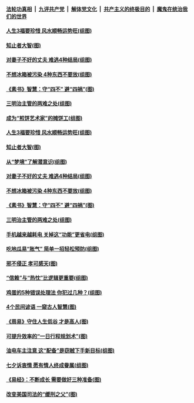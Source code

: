 

####  [法轮功真相](../../../../basic/blob/master/README.md?t=08291931) &nbsp;|&nbsp; [九评共产党](../../../../9ping.md/blob/master/README.md?t=08291931) &nbsp;|&nbsp; [解体党文化](../../../../jtdwh.md/blob/master/README.md?t=08291931)  &nbsp;|&nbsp; [共产主义的终极目的](../../../../gczydzjmd.md/blob/master/README.md?t=08291931) &nbsp;|&nbsp; [魔鬼在统治我们的世界](../../../../mgztzwmdsj.md/blob/master/README.md?t=08291931) 

#### [人生3福要珍惜 风水顺畅运势旺(组图)](../pages/p8/944492.md?t=08291931) 

#### [知止者大智(图)](../pages/p8/944137.md?t=08291931) 

#### [对妻子不好的丈夫 难逃4种结局(组图)](../pages/p8/944424.md?t=08291931) 

#### [不想冰箱被污染 4种东西不要放(组图)](../pages/p8/944394.md?t=08291931) 

#### [《素书》智慧：守“四不” 避“四祸”(图)](../pages/p8/943436.md?t=08291931) 

#### [三明治主管的两难之处(组图)](../pages/p8/944314.md?t=08291931) 

#### [成为“煎饼艺术家”的摊饼工(组图)](../pages/p8/944141.md?t=08291931) 

#### [人生3福要珍惜 风水顺畅运势旺(组图)](../pages/p8/944492.md?t=08291931) 

#### [知止者大智(图)](../pages/p8/944137.md?t=08291931) 

#### [从“梦境”了解潜意识(组图)](../pages/p8/944426.md?t=08291931) 

#### [对妻子不好的丈夫 难逃4种结局(组图)](../pages/p8/944424.md?t=08291931) 

#### [不想冰箱被污染 4种东西不要放(组图)](../pages/p8/944394.md?t=08291931) 

#### [《素书》智慧：守“四不” 避“四祸”(图)](../pages/p8/943436.md?t=08291931) 

#### [三明治主管的两难之处(组图)](../pages/p8/944314.md?t=08291931) 

#### [手机越来越耗电 关掉这“功能”更省电(组图)](../pages/p8/944294.md?t=08291931) 

#### [吃地瓜易“胀气” 简单一招轻松预防(组图)](../pages/p8/944266.md?t=08291931) 

#### [邪不侵正 孝可感天(图)](../pages/p8/944157.md?t=08291931) 

#### [“信赖”与“热忱”比逻辑更重要(组图)](../pages/p8/944200.md?t=08291931) 

#### [鸡蛋的5种错误处理法 你犯过几种？(组图)](../pages/p8/944171.md?t=08291931) 

#### [4个民间谚语 一窥古人智慧(图)](../pages/p8/943494.md?t=08291931) 

#### [《周易》守住人生低谷 才是高人(图)](../pages/p8/943655.md?t=08291931) 

#### [可提升效率的“一日行程规划术”(图)](../pages/p8/944108.md?t=08291931) 

#### [油电车主注意 这“配备”是窃贼下手新目标(组图)](../pages/p8/944079.md?t=08291931) 

#### [七夕诉衷情 愿有情人终成眷属(组图)](../pages/p8/943898.md?t=08291931) 

#### [《易经》：不断成长 需要做好三种准备(图)](../pages/p8/943636.md?t=08291931) 

#### [改变美国司法的“缓刑之父”(图)](../pages/p8/943426.md?t=08291931) 

